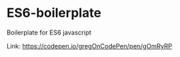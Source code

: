 # ES6-boilerplate
Boilerplate for ES6 javascript

Link: https://codepen.io/gregOnCodePen/pen/gOmRyRP

